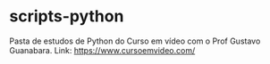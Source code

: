 # scripts-python
Pasta de estudos de Python do Curso em vídeo com o Prof Gustavo Guanabara.
Link: https://www.cursoemvideo.com/
